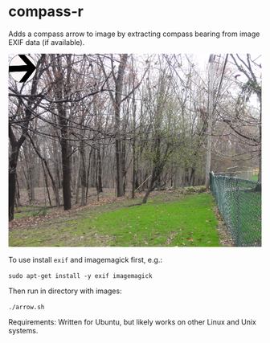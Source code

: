 # compass-r
Adds a compass arrow to image by extracting compass bearing from image EXIF data (if available).

![](https://raw.githubusercontent.com/cleveland-metroparks/compass-r/master/east_facing_photo.png)

To use install ```exif``` and imagemagick first, e.g.:

```sudo apt-get install -y exif imagemagick```

Then run in directory with images:

```./arrow.sh```

Requirements: Written for Ubuntu, but likely works on other Linux and Unix systems.
